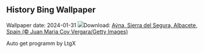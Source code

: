 ## History Bing Wallpaper
Wallpaper date: 2024-01-31
![](https://www.bing.com/th?id=OHR.AlbaceteSpain_EN-GB4279721479_UHD.jpg&w=1000)Download: [Aýna, Sierra del Segura, Albacete, Spain (© Juan Maria Coy Vergara/Getty Images)](https://www.bing.com/th?id=OHR.AlbaceteSpain_EN-GB4279721479_UHD.jpg)

Auto get programm by LtgX
